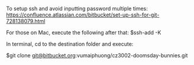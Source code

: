 To setup ssh and avoid inputting password multiple times:
https://confluence.atlassian.com/bitbucket/set-up-ssh-for-git-728138079.html

For those on Mac, execute the following after that:
$ssh-add -K

In terminal, cd to the destination folder and execute:

$git clone git@bitbucket.org:vumaiphuong/cz3002-doomsday-bunnies.git